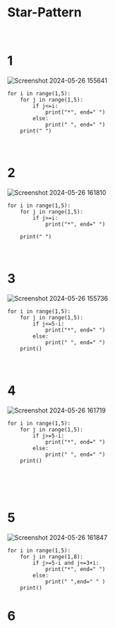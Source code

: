 # Star-Pattern

<br>

# 1

![Screenshot 2024-05-26 155641](https://github.com/Manish7272/Star-Pattern/assets/71213166/0930fea7-9ef1-4fde-80a7-1cd36ee98bba)

    for i in range(1,5):
        for j in range(1,5):
            if j<=i:
                print("*", end=" ")
            else:
                print(" ", end=" ")
        print(" ")


<br>

# 2

![Screenshot 2024-05-26 161810](https://github.com/Manish7272/Star-Pattern/assets/71213166/7c5423f4-1d4c-48f4-b133-21386e2df5e4)

    for i in range(1,5):
        for j in range(1,5):
            if j>=i:
                print("*", end=" ")
            
        print(" ")


<br>

# 3

![Screenshot 2024-05-26 155736](https://github.com/Manish7272/Star-Pattern/assets/71213166/4b6ae21a-3c70-48b6-ba64-30409345dc17)

    for i in range(1,5):
        for j in range(1,5):
            if j<=5-i:
                print("*", end=" ")
            else:
                print(" ", end=" ")
        print()

<br>

# 4

![Screenshot 2024-05-26 161719](https://github.com/Manish7272/Star-Pattern/assets/71213166/dc5b2d8c-a511-4267-a3e5-09098b560d60)

    for i in range(1,5):
        for j in range(1,5):
            if j>=5-i:
                print("*", end=" ")
            else:
                print(" ", end=" ")
        print()


<br>
<br>

<br>

# 5

![Screenshot 2024-05-26 161847](https://github.com/Manish7272/Star-Pattern/assets/71213166/0a4c3e9e-583d-41d3-843c-b75daefeb641)

    for i in range(1,5):
        for j in range(1,8):
            if j>=5-i and j<=3+i:
                print("*", end=" ")
            else:
                print(" ",end=" " )
        print()

# 6






















